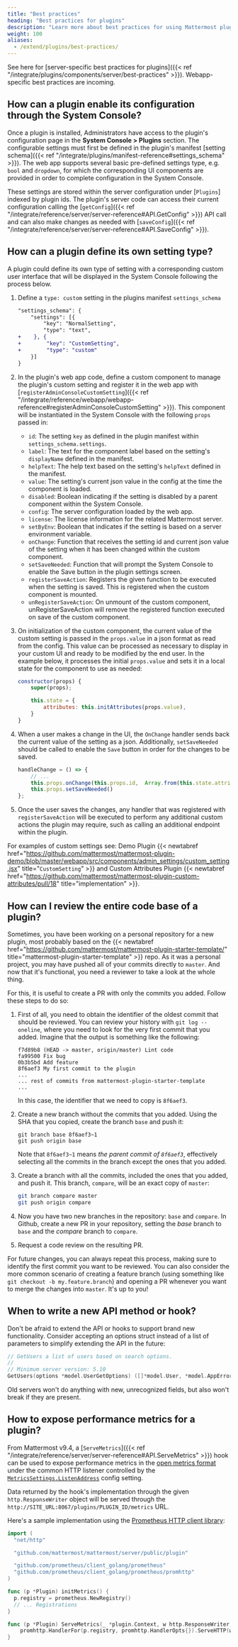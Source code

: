 ```yaml
---
title: "Best practices"
heading: "Best practices for plugins"
description: "Learn more about best practices for using Mattermost plugins to better extend and integrate your Mattermost server."
weight: 100
aliases:
  - /extend/plugins/best-practices/
---
```


See here for [server-specific best practices for plugins]({{< ref "/integrate/plugins/components/server/best-practices" >}}). Webapp-specific best practices are incoming.

## How can a plugin enable its configuration through the System Console?

Once a plugin is installed, Administrators have access to the plugin's configuration page in the __System Console > Plugins__ section. The configurable settings must first be defined in the plugin's manifest [setting schema]({{< ref "/integrate/plugins/manifest-reference#settings_schema" >}}). The web app supports several basic pre-defined settings type, e.g. `bool` and `dropdown`, for which the corresponding UI components are provided in order to complete configuration in the System Console.

These settings are stored within the server configuration under [`Plugins`] indexed by plugin ids. The plugin's server code can access their current configuration calling the [`getConfig`]({{< ref "/integrate/reference/server/server-reference#API.GetConfig" >}}) API call and can also make changes as needed with [`saveConfig`]({{< ref "/integrate/reference/server/server-reference#API.SaveConfig" >}}).

## How can a plugin define its own setting type?

A plugin could define its own type of setting with a corresponding custom user interface that will be displayed in the System Console following the process below.  

1. Define a `type: custom` setting in the plugins manifest `settings_schema`

    ```diff
    "settings_schema": {
        "settings": [{
            "key": "NormalSetting",
            "type": "text",
    +    }, {
    +        "key": "CustomSetting",
    +        "type": "custom"
        }]
    }
    ```

2. In the plugin's web app code, define a custom component to manage the plugin's custom setting and register it in the web app with [`registerAdminConsoleCustomSetting`]({{< ref "/integrate/reference/webapp/webapp-reference#registerAdminConsoleCustomSetting" >}}). This component will be instantiated in the System Console with the following `props` passed in:

    - `id`: The setting `key` as defined in the plugin manifest within `settings_schema.settings`.
    - `label`: The text for the component label based on the setting's `displayName` defined in the manifest. 
    - `helpText`: The help text based on the setting's `helpText` defined in the manifest. 
    - `value`: The setting's current json value in the config at the time the component is loaded.
    - `disabled`: Boolean indicating if the setting is disabled by a parent component within the System Console.
    - `config`: The server configuration loaded by the web app.
    - `license`: The license information for the related Mattermost server.
    - `setByEnv`: Boolean that indicates if the setting is based on a server environment variable. 
    - `onChange`: Function that receives the setting id and current json value of the setting when it has been changed within the custom component. 
    - `setSaveNeeded`: Function that will prompt the System Console to enable the Save button in the plugin settings screen. 
    - `registerSaveAction`: Registers the given function to be executed when the setting is saved. This is registered when the custom component is mounted.
    - `unRegisterSaveAction`: On unmount of the custom component, unRegisterSaveAction will remove the registered function executed on save of the custom component.

3. On initialization of the custom component, the current value of the custom setting is passed in the `props.value` in a json format as read from the config. This value can be processed as necessary to display in your custom UI and ready to be modified by the end user. In the example below, it processes the initial `props.value` and sets it in a local state for the component to use as needed:

    ```js
    constructor(props) {
        super(props);
    
        this.state = {
            attributes: this.initAttributes(props.value),
        }
    }
    ```

4. When a user makes a change in the UI, the `OnChange` handler sends back the current value of the setting as a json. Additionally, `setSaveNeeded` should be called to enable the `Save` button in order for the changes to be saved.

    ```js
    handleChange = () => {
        // ...
        this.props.onChange(this.props.id,  Array.from(this.state.attributes.values()));
        this.props.setSaveNeeded()
    };
    ```

5. Once the user saves the changes, any handler that was registered with `registerSaveAction` will be executed to perform any additional custom actions the plugin may require, such as calling an additional endpoint within the plugin. 

For examples of custom settings see: Demo Plugin {{< newtabref href="https://github.com/mattermost/mattermost-plugin-demo/blob/master/webapp/src/components/admin_settings/custom_setting.jsx" title="`CustomSetting`" >}} and Custom Attributes Plugin {{< newtabref href="https://github.com/mattermost/mattermost-plugin-custom-attributes/pull/18" title="implementation" >}}.

## How can I review the entire code base of a plugin?

Sometimes, you have been working on a personal repository for a new plugin, most probably based on the {{< newtabref href="https://github.com/mattermost/mattermost-plugin-starter-template/" title="mattermost-plugin-starter-template" >}} repo. As it was a personal project, you may have pushed all of your commits directly to `master`. And now that it's functional, you need a reviewer to take a look at the whole thing.

For this, it is useful to create a PR with only the commits you added. Follow these steps to do so:

1. First of all, you need to obtain the identifier of the oldest commit that should be reviewed. You can review your history with `git log --oneline`, where you need to look for the very first commit that you added. Imagine that the output is something like the following:

    ```
    f7d89b8 (HEAD -> master, origin/master) Lint code
    fa99500 Fix bug
    0b3b5bd Add feature
    8f6aef3 My first commit to the plugin
    ...
    ... rest of commits from mattermost-plugin-starter-template
    ...
    ```

    In this case, the identifier that we need to copy is `8f6aef3`.

2. Create a new branch without the commits that you added. Using the SHA that you copied, create the branch `base` and push it:

    ```shell
    git branch base 8f6aef3~1
    git push origin base
    ```

    Note that `8f6aef3~1` means _the parent commit of `8f6aef3`_, effectively selecting all the commits in the branch except the ones that you added.

3. Create a branch with all the commits, included the ones that you added, and push it. This branch, `compare`, will be an exact copy of `master`:

    ```sh
    git branch compare master
    git push origin compare
    ```

4. Now you have two new branches in the repository: `base` and `compare`. In Github, create a new PR in your repository, setting the _base_ branch to `base` and the _compare_ branch to `compare`.

5. Request a code review on the resulting PR.

For future changes, you can always repeat this process, making sure to identify the first commit you want to be reviewed. You can also consider the more common scenario of creating a feature branch (using something like `git checkout -b my.feature.branch`) and opening a PR whenever you want to merge the changes into `master`. It's up to you!

## When to write a new API method or hook?

Don't be afraid to extend the API or hooks to support brand new functionality. Consider accepting an options struct instead of a list of parameters to simplify extending the API in the future:

```go
// GetUsers a list of users based on search options.
//
// Minimum server version: 5.10
GetUsers(options *model.UserGetOptions) ([]*model.User, *model.AppError)
```

Old servers won't do anything with new, unrecognized fields, but also won't break if they are present.


## How to expose performance metrics for a plugin?

From Mattermost v9.4, a [`ServeMetrics`]({{< ref "/integrate/reference/server/server-reference#API.ServeMetrics" >}}) hook can be used to expose performance metrics in the [open metrics format](https://openmetrics.io/) under the common HTTP listener controlled by the [`MetricsSettings.ListenAddress`](https://docs.mattermost.com/configure/environment-configuration-settings.html#listen-address-for-performance) config setting.

Data returned by the hook's implementation through the given `http.ResponseWriter` object will be served through the `http://SITE_URL:8067/plugins/PLUGIN_ID/metrics` URL.

Here's a sample implementation using the [Prometheus HTTP client
library](https://pkg.go.dev/github.com/prometheus/client_golang/prometheus):

```go
import (
  "net/http"

  "github.com/mattermost/mattermost/server/public/plugin"

  "github.com/prometheus/client_golang/prometheus"
  "github.com/prometheus/client_golang/prometheus/promhttp"
)

func (p *Plugin) initMetrics() {
  p.registry = prometheus.NewRegistry()
  // ... Registrations
}

func (p *Plugin) ServeMetrics(_ *plugin.Context, w http.ResponseWriter, r *http.Request) {
	promhttp.HandlerFor(p.registry, promhttp.HandlerOpts{}).ServeHTTP(w, r)
}
```


